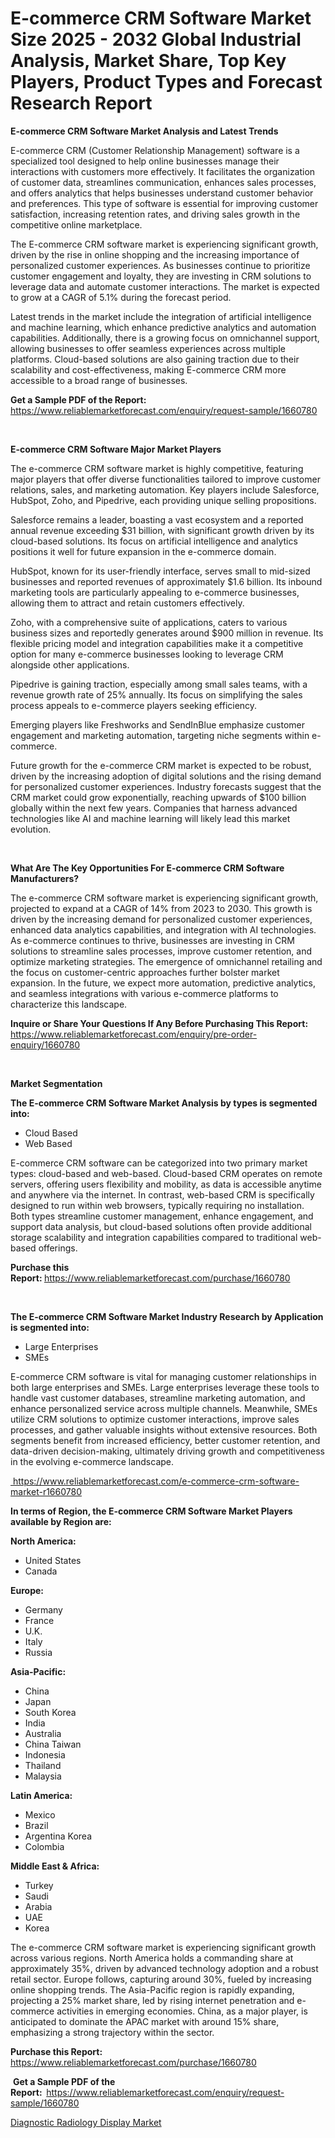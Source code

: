 <p><h1>E-commerce CRM Software Market Size 2025 - 2032 Global Industrial Analysis, Market Share, Top Key Players, Product Types and Forecast Research Report</h1></p><p><strong>E-commerce CRM Software Market Analysis and Latest Trends</strong></p>
<p><p>E-commerce CRM (Customer Relationship Management) software is a specialized tool designed to help online businesses manage their interactions with customers more effectively. It facilitates the organization of customer data, streamlines communication, enhances sales processes, and offers analytics that helps businesses understand customer behavior and preferences. This type of software is essential for improving customer satisfaction, increasing retention rates, and driving sales growth in the competitive online marketplace.</p><p>The E-commerce CRM software market is experiencing significant growth, driven by the rise in online shopping and the increasing importance of personalized customer experiences. As businesses continue to prioritize customer engagement and loyalty, they are investing in CRM solutions to leverage data and automate customer interactions. The market is expected to grow at a CAGR of 5.1% during the forecast period. </p><p>Latest trends in the market include the integration of artificial intelligence and machine learning, which enhance predictive analytics and automation capabilities. Additionally, there is a growing focus on omnichannel support, allowing businesses to offer seamless experiences across multiple platforms. Cloud-based solutions are also gaining traction due to their scalability and cost-effectiveness, making E-commerce CRM more accessible to a broad range of businesses.</p></p>
<p><strong>Get a Sample PDF of the Report:&nbsp;</strong> <a href="https://www.reliablemarketforecast.com/enquiry/request-sample/1660780?utm_campaign=2307&utm_medium=2&utm_source=Github&utm_content=ia&utm_term=29032025&utm_id=e-commerce-crm-software">https://www.reliablemarketforecast.com/enquiry/request-sample/1660780</a></p>
<p>&nbsp;</p>
<p><strong>E-commerce CRM Software Major Market Players</strong></p>
<p><p>The e-commerce CRM software market is highly competitive, featuring major players that offer diverse functionalities tailored to improve customer relations, sales, and marketing automation. Key players include Salesforce, HubSpot, Zoho, and Pipedrive, each providing unique selling propositions.</p><p>Salesforce remains a leader, boasting a vast ecosystem and a reported annual revenue exceeding $31 billion, with significant growth driven by its cloud-based solutions. Its focus on artificial intelligence and analytics positions it well for future expansion in the e-commerce domain.</p><p>HubSpot, known for its user-friendly interface, serves small to mid-sized businesses and reported revenues of approximately $1.6 billion. Its inbound marketing tools are particularly appealing to e-commerce businesses, allowing them to attract and retain customers effectively. </p><p>Zoho, with a comprehensive suite of applications, caters to various business sizes and reportedly generates around $900 million in revenue. Its flexible pricing model and integration capabilities make it a competitive option for many e-commerce businesses looking to leverage CRM alongside other applications.</p><p>Pipedrive is gaining traction, especially among small sales teams, with a revenue growth rate of 25% annually. Its focus on simplifying the sales process appeals to e-commerce players seeking efficiency.</p><p>Emerging players like Freshworks and SendInBlue emphasize customer engagement and marketing automation, targeting niche segments within e-commerce. </p><p>Future growth for the e-commerce CRM market is expected to be robust, driven by the increasing adoption of digital solutions and the rising demand for personalized customer experiences. Industry forecasts suggest that the CRM market could grow exponentially, reaching upwards of $100 billion globally within the next few years. Companies that harness advanced technologies like AI and machine learning will likely lead this market evolution.</p></p>
<p>&nbsp;</p>
<p><strong>What Are The Key Opportunities For E-commerce CRM Software Manufacturers?</strong></p>
<p><p>The e-commerce CRM software market is experiencing significant growth, projected to expand at a CAGR of 14% from 2023 to 2030. This growth is driven by the increasing demand for personalized customer experiences, enhanced data analytics capabilities, and integration with AI technologies. As e-commerce continues to thrive, businesses are investing in CRM solutions to streamline sales processes, improve customer retention, and optimize marketing strategies. The emergence of omnichannel retailing and the focus on customer-centric approaches further bolster market expansion. In the future, we expect more automation, predictive analytics, and seamless integrations with various e-commerce platforms to characterize this landscape.</p></p>
<p><strong>Inquire or Share Your Questions If Any Before Purchasing This Report:</strong> <a href="https://www.reliablemarketforecast.com/enquiry/pre-order-enquiry/1660780?utm_campaign=2307&utm_medium=2&utm_source=Github&utm_content=ia&utm_term=29032025&utm_id=e-commerce-crm-software">https://www.reliablemarketforecast.com/enquiry/pre-order-enquiry/1660780</a></p>
<p>&nbsp;</p>
<p><strong>Market Segmentation</strong></p>
<p><strong>The E-commerce CRM Software Market Analysis by types is segmented into:</strong></p>
<p><ul><li>Cloud Based</li><li>Web Based</li></ul></p>
<p><p>E-commerce CRM software can be categorized into two primary market types: cloud-based and web-based. Cloud-based CRM operates on remote servers, offering users flexibility and mobility, as data is accessible anytime and anywhere via the internet. In contrast, web-based CRM is specifically designed to run within web browsers, typically requiring no installation. Both types streamline customer management, enhance engagement, and support data analysis, but cloud-based solutions often provide additional storage scalability and integration capabilities compared to traditional web-based offerings.</p></p>
<p><strong>Purchase this Report:&nbsp;</strong><a href="https://www.reliablemarketforecast.com/purchase/1660780?utm_campaign=2307&utm_medium=2&utm_source=Github&utm_content=ia&utm_term=29032025&utm_id=e-commerce-crm-software">https://www.reliablemarketforecast.com/purchase/1660780</a></p>
<p>&nbsp;</p>
<p><strong>The E-commerce CRM Software Market Industry Research by Application is segmented into:</strong></p>
<p><ul><li>Large Enterprises</li><li>SMEs</li></ul></p>
<p><p>E-commerce CRM software is vital for managing customer relationships in both large enterprises and SMEs. Large enterprises leverage these tools to handle vast customer databases, streamline marketing automation, and enhance personalized service across multiple channels. Meanwhile, SMEs utilize CRM solutions to optimize customer interactions, improve sales processes, and gather valuable insights without extensive resources. Both segments benefit from increased efficiency, better customer retention, and data-driven decision-making, ultimately driving growth and competitiveness in the evolving e-commerce landscape.</p></p>
<p><a href="https://www.reliablemarketforecast.com/e-commerce-crm-software-market-r1660780?utm_campaign=2307&utm_medium=2&utm_source=Github&utm_content=ia&utm_term=29032025&utm_id=e-commerce-crm-software">&nbsp;https://www.reliablemarketforecast.com/e-commerce-crm-software-market-r1660780</a></p>
<p><strong>In terms of Region, the E-commerce CRM Software Market Players available by Region are:</strong></p>
<p>
    <p> <strong> North America: </strong>
        <ul>
            <li>United States</li>
            <li>Canada</li>
        </ul>
        </p> 
    <p> <strong> Europe: </strong>
        <ul>
            <li>Germany</li>
            <li>France</li>
            <li>U.K.</li>
            <li>Italy</li>
            <li>Russia</li>
        </ul>
        </p> 
    <p> <strong> Asia-Pacific: </strong>
        <ul>
            <li>China</li>
            <li>Japan</li>
            <li>South Korea</li>
            <li>India</li>
            <li>Australia</li>
            <li>China Taiwan</li>
            <li>Indonesia</li>
            <li>Thailand</li>
            <li>Malaysia</li>
        </ul>
        </p> 
    <p> <strong> Latin America: </strong>
        <ul>
            <li>Mexico</li>
            <li>Brazil</li>
            <li>Argentina Korea</li>
            <li>Colombia</li>
        </ul>
        </p> 
    <p> <strong> Middle East & Africa: </strong>
        <ul>
            <li>Turkey</li>
            <li>Saudi</li>
            <li>Arabia</li>
            <li>UAE</li>
            <li>Korea</li>
        </ul>
    </p>
    </p>
<p><p>The e-commerce CRM software market is experiencing significant growth across various regions. North America holds a commanding share at approximately 35%, driven by advanced technology adoption and a robust retail sector. Europe follows, capturing around 30%, fueled by increasing online shopping trends. The Asia-Pacific region is rapidly expanding, projecting a 25% market share, led by rising internet penetration and e-commerce activities in emerging economies. China, as a major player, is anticipated to dominate the APAC market with around 15% share, emphasizing a strong trajectory within the sector.</p></p>
<p><strong>Purchase this Report: </strong><a href="https://www.reliablemarketforecast.com/purchase/1660780?utm_campaign=2307&utm_medium=2&utm_source=Github&utm_content=ia&utm_term=29032025&utm_id=e-commerce-crm-software">https://www.reliablemarketforecast.com/purchase/1660780</a></p>
<p>&nbsp;<strong>Get a Sample PDF of the Report:&nbsp;&nbsp;</strong><a href="https://www.reliablemarketforecast.com/enquiry/request-sample/1660780?utm_campaign=2307&utm_medium=2&utm_source=Github&utm_content=ia&utm_term=29032025&utm_id=e-commerce-crm-software">https://www.reliablemarketforecast.com/enquiry/request-sample/1660780</a></p>
<p><strong></strong></p>
<p><p><a href="https://github.com/WashimHussain441/Market-Research-Report-List-2/blob/main/diagnostic-radiology-display-market.md?utm_campaign=2307&utm_medium=2&utm_source=Github&utm_content=ia&utm_term=29032025&utm_id=e-commerce-crm-software">Diagnostic Radiology Display Market</a></p></p>
